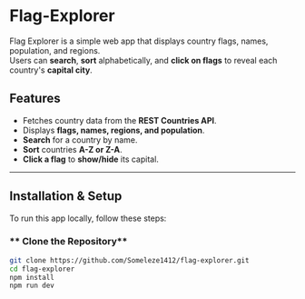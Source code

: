# Flag-Explorer


Flag Explorer is a simple web app that displays country flags, names, population, and regions.  
Users can **search**, **sort** alphabetically, and **click on flags** to reveal each country's **capital city**.

##  Features
- Fetches country data from the **REST Countries API**.
- Displays **flags, names, regions, and population**.
- **Search** for a country by name.
- **Sort** countries **A-Z or Z-A**.
- **Click a flag** to **show/hide** its capital.

---

##  Installation & Setup
To run this app locally, follow these steps:

### ** Clone the Repository**
```sh
git clone https://github.com/Someleze1412/flag-explorer.git
cd flag-explorer
npm install
npm run dev
